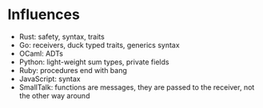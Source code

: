 # Influences

- Rust: safety, syntax, traits
- Go: receivers, duck typed traits, generics syntax
- OCaml: ADTs
- Python: light-weight sum types, private fields
- Ruby: procedures end with bang
- JavaScript: syntax
- SmallTalk: functions are messages, they are passed to the receiver, not the other way around
